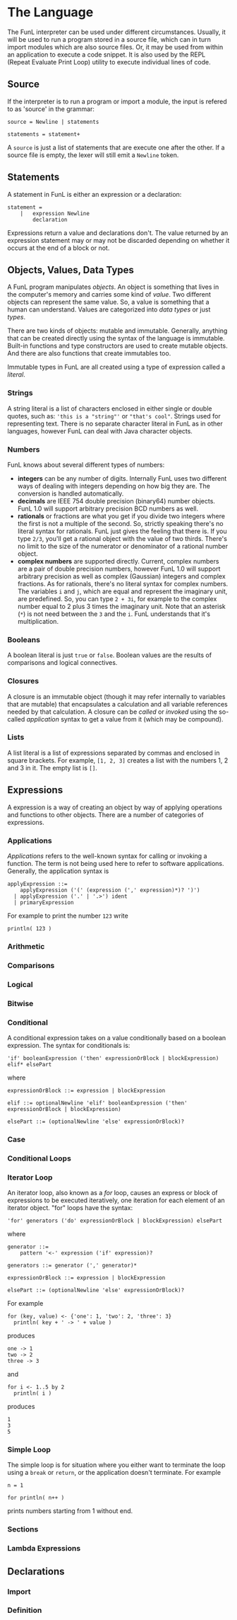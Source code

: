 # The Language

The FunL interpreter can be used under different circumstances.  Usually, it will be used to run a program stored in a source file, which can in turn import modules which are also source files.  Or, it may be used from within an application to execute a code snippet.  It is also used by the REPL (Repeat Evaluate Print Loop) utility to execute individual lines of code.


## Source

If the interpreter is to run a program or import a module, the input is refered to as 'source' in the grammar:

	source = Newline | statements

	statements = statement+
	
A `source` is just a list of statements that are execute one after the other.  If a source file is empty, the lexer will still emit a `Newline` token.


## Statements

A statement in FunL is either an expression or a declaration:

	statement =
		|	expression Newline
			declaration

Expressions return a value and declarations don't.  The value returned by an expression statement may or may not be discarded depending on whether it occurs at the end of a block or not.

## Objects, Values, Data Types

A FunL program manipulates *objects*.  An object is something that lives in the computer's memory and carries some kind of *value*.  Two different objects can represent the same value.  So, a value is something that a human can understand.  Values are categorized into *data types* or just *types*.

There are two kinds of objects: mutable and immutable.  Generally, anything that can be created directly using the syntax of the language is immutable.  Built-in functions and type constructors are used to create mutable objects.  And there are also functions that create immutables too.

Immutable types in FunL are all created using a type of expression called a *literal*.

### Strings

A string literal is a list of characters enclosed in either single or double quotes, such as: `'this is a "string"'` or `"that's cool"`.  Strings used for representing text.  There is no separate character literal in FunL as in other languages, however FunL can deal with Java character objects.

### Numbers

FunL knows about several different types of numbers:

- **integers** can be any number of digits.  Internally FunL uses two different ways of dealing with integers depending on how big they are.  The conversion is handled automatically.
- **decimals** are IEEE 754 double precision (binary64) number objects.  FunL 1.0 will support arbitrary precision BCD numbers as well.
- **rationals** or fractions are what you get if you divide two integers where the first is not a multiple of the second.  So, strictly speaking there's no literal syntax for rationals.  FunL just gives the feeling that there is.  If you type `2/3`, you'll get a rational object with the value of two thirds. There's no limit to the size of the numerator or denominator of a rational number object.
- **complex numbers** are supported directly.  Current, complex numbers are a pair of double precision numbers, however FunL 1.0 will support arbitrary precision as well as complex (Gaussian) integers and complex fractions.  As for rationals, there's no literal syntax for complex numbers.  The variables `i` and `j`, which are equal and represent the imaginary unit, are predefined.  So, you can type `2 + 3i`, for example to the complex number equal to 2 plus 3 times the imaginary unit.  Note that an asterisk (`*`) is not need between the `3` and the `i`.  FunL understands that it's multiplication.

### Booleans

A boolean literal is just `true` or `false`.  Boolean values are the results of comparisons and logical connectives.

### Closures

A closure is an immutable object (though it may refer internally to variables that are mutable) that encapsulates a calculation and all variable references needed by that calculation.  A closure can be *called* or *invoked* using the so-called *application* syntax to get a value from it (which may be compound).

### Lists

A list literal is a list of expressions separated by commas and enclosed in square brackets.  For example, `[1, 2, 3]` creates a list with the numbers 1, 2 and 3 in it.  The empty list is `[]`.

## Expressions

A expression is a way of creating an object by way of applying operations and functions to other objects.  There are a number of categories of expressions.

### Applications

*Applications* refers to the well-known syntax for calling or invoking a function.  The term is not being used here to refer to software applications.  Generally, the application syntax is

    applyExpression ::=
        applyExpression ('(' (expression (',' expression)*)? ')')
      | applyExpression ('.' | '.>') ident
      | primaryExpression

For example to print the number `123` write

	println( 123 )

### Arithmetic

### Comparisons

### Logical

### Bitwise

### Conditional

A conditional expression takes on a value conditionally based on a boolean expression.  The syntax for conditionals is:

	'if' booleanExpression ('then' expressionOrBlock | blockExpression) elif* elsePart

where

    expressionOrBlock ::= expression | blockExpression

    elif ::= optionalNewline 'elif' booleanExpression ('then' expressionOrBlock | blockExpression)

    elsePart ::= (optionalNewline 'else' expressionOrBlock)?

### Case

### Conditional Loops

### Iterator Loop

An iterator loop, also known as a *for* loop, causes an express or block of expressions to be executed iteratively, one iteration for each element of an iterator object.  "for" loops have the syntax:

    'for' generators ('do' expressionOrBlock | blockExpression) elsePart

where

    generator ::=
        pattern '<-' expression ('if' expression)?

    generators ::= generator (',' generator)*

    expressionOrBlock ::= expression | blockExpression

    elsePart ::= (optionalNewline 'else' expressionOrBlock)?

For example

    for (key, value) <- {'one': 1, 'two': 2, 'three': 3}
      println( key + ' -> ' + value )

produces

    one -> 1
    two -> 2
    three -> 3

and

    for i <- 1..5 by 2
      println( i )

produces

    1
    3
    5

### Simple Loop

  The simple loop is for situation where you either want to terminate the loop using a `break` or `return`, or the application doesn't terminate.  For example
  
    n = 1
    
    for println( n++ )
  
  prints numbers starting from 1 without end.
  
### Sections

### Lambda Expressions

## Declarations

### Import

### Definition